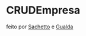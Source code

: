 # CRUDEmpresa
feito por <a href="https://github.com/GustavoSachetto">Sachetto</a> e <a href="https://github.com/iCrowleySHR">Gualda</a>
